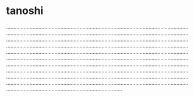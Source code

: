 # tanoshi

.......................................................................................................................................................................................................................................................................................................................................................................................................................................................................................................................................................................................................................................................................................................................................................................................................................................................................................................................................................................................................................................................................................................................................................................................................................................................................................................................................................................